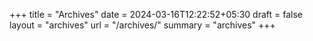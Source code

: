 +++
title = "Archives"
date = 2024-03-16T12:22:52+05:30
draft = false
layout = "archives"
url = "/archives/"
summary = "archives"
+++
